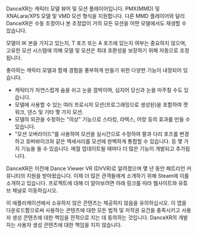 DanceXR는 캐릭터 모델 뷰어 및 모션 플레이어입니다. PMX(MMD) 및 XNALara/XPS 모델 및 VMD 모션 형식을 지원합니다. 다른 MMD 플레이어와 달리 DanceXR은 수동 조정이나 본 조정없이 거의 모든 모션을 어떤 모델에서도 재생할 수 있습니다.

모델이 IK 본을 가지고 있는지, T 포즈 또는 A 포즈에 있는지 여부는 중요하지 않으며, 고유한 모션 시스템에 의해 모델 및 모션은 최대 호환성을 보장하기 위해 자동으로 조정됩니다.

좋아하는 캐릭터 모델과 함께 경험을 풍부하게 만들기 위한 다양한 기능이 내장되어 있습니다.
* 캐릭터가 자연스럽게 숨을 쉬고 눈을 깜박이며, 심지어 당신과 눈을 마주칠 수도 있습니다.
* 모델에 사용할 수 있는 여러 프로시저 모션(프로그래밍으로 생성된)을 포함하여 캣워크, 댄스 및 기타 몇 가지 모션.
* 모델의 외관을 수정하는 "의상" 기능으로 스타킹, 라텍스, 어망 등의 효과를 만들 수 있습니다.
* "모션 오버라이드"를 사용하여 모션을 실시간으로 수정하여 팔과 다리 포즈를 변경하고 호버바이크와 같은 액세서리를 모션에 완벽하게 통합할 수 있습니다.
등 몇 가지 기능을 들 수 있습니다. 매월 업데이트될 때마다 더 많은 기능이 개발되고 추가됩니다.

DanceXR은 이전에 Dance Viewer VR (DVVR)로 알려졌으며 몇 년 동안 패트리언 커뮤니티의 지원을 받아왔습니다. 이제 더 많은 관객들에게 소개하기 위해 Steam에 이를 소개하고 있습니다. 프로젝트에 대해 더 알아보려면 아래 링크를 따라 웹사이트와 유튜브 채널로 이동하십시오.

이 애플리케이션에서 소유하지 않은 콘텐츠는 제공하지 않음을 유의하십시오. 이 앱을 다운로드함으로써 사용하는 콘텐츠에 대한 모든 법적 및 저작권 요건을 충족시키고 사용자 생성 콘텐츠에 대한 책임을 전적으로 지는 데 동의하는 것입니다. DanceXR의 개발자는 사용자 생성 콘텐츠에 대한 책임을 지지 않습니다.